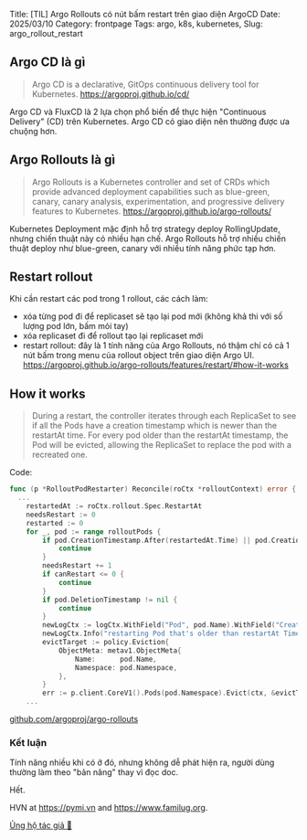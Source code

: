 Title: [TIL] Argo Rollouts có nút bấm restart trên giao diện ArgoCD
Date: 2025/03/10
Category: frontpage
Tags: argo, k8s, kubernetes,
Slug: argo_rollout_restart

## Argo CD là gì
> Argo CD is a declarative, GitOps continuous delivery tool for Kubernetes. <https://argoproj.github.io/cd/>
 
Argo CD và FluxCD là 2 lựa chọn phổ biến để thực hiện "Continuous Delivery" (CD) trên Kubernetes. 
Argo CD có giao diện nên thường được ưa chuộng hơn.


## Argo Rollouts là gì
> Argo Rollouts is a Kubernetes controller and set of CRDs which provide advanced deployment capabilities such as blue-green, canary, canary analysis, experimentation, and progressive delivery features to Kubernetes. <https://argoproj.github.io/argo-rollouts/>

Kubernetes Deployment mặc định hỗ trợ strategy deploy RollingUpdate, nhưng chiến thuật này có nhiều hạn chế. Argo Rollouts hỗ trợ nhiều chiến thuật deploy như blue-green, canary với nhiều tính năng phức tạp hơn.

## Restart rollout
Khi cần restart các pod trong 1 rollout, các cách làm:

- xóa từng pod đi để replicaset sẽ tạo lại pod mới (không khả thi với số lượng pod lớn, bấm mỏi tay)
- xóa replicaset đi để rollout tạo lại replicaset mới 
- restart rollout: đây là 1 tính năng của Argo Rollouts, nó thậm chí có cả 1 nút bấm trong menu của rollout object trên giao diện Argo UI. <https://argoproj.github.io/argo-rollouts/features/restart/#how-it-works>


## How it works
> During a restart, the controller iterates through each ReplicaSet to see if all the Pods have a creation timestamp which is newer than the restartAt time. For every pod older than the restartAt timestamp, the Pod will be evicted, allowing the ReplicaSet to replace the pod with a recreated one.

Code:

```go
func (p *RolloutPodRestarter) Reconcile(roCtx *rolloutContext) error {
  ...
	restartedAt := roCtx.rollout.Spec.RestartAt
	needsRestart := 0
	restarted := 0
	for _, pod := range rolloutPods {
		if pod.CreationTimestamp.After(restartedAt.Time) || pod.CreationTimestamp.Equal(restartedAt) {
			continue
		}
		needsRestart += 1
		if canRestart <= 0 {
			continue
		}
		if pod.DeletionTimestamp != nil {
			continue
		}
		newLogCtx := logCtx.WithField("Pod", pod.Name).WithField("CreatedAt", pod.CreationTimestamp.Format(time.RFC3339)).WithField("RestartAt", restartedAt.Format(time.RFC3339))
		newLogCtx.Info("restarting Pod that's older than restartAt Time")
		evictTarget := policy.Eviction{
			ObjectMeta: metav1.ObjectMeta{
				Name:      pod.Name,
				Namespace: pod.Namespace,
			},
		}
		err := p.client.CoreV1().Pods(pod.Namespace).Evict(ctx, &evictTarget)
    ...
```
[github.com/argoproj/argo-rollouts](https://github.com/argoproj/argo-rollouts/blob/933b7b3b1ade0d02e0d4c2fbda2e2ecd369d0612/rollout/restart.go#L62)

### Kết luận
Tính năng nhiều khi có ở đó, nhưng không dễ phát hiện ra, người dùng thường làm theo "bản năng" thay vì đọc doc.

Hết.

HVN at <https://pymi.vn> and <https://www.familug.org>.

[Ủng hộ tác giả 🍺](https://www.familug.org/p/ung-ho.html)
